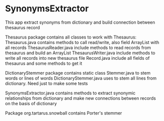 # SynonymsExtractor
This app extract synonyms from dictionary and build connection between thesaurus record

Thesaurus package contains all classes to work with Thesaurus:
Thesaurus.java contains methods to call read/write, also field ArrayList with all records
ThesaurusReader.java include methods to read records from thesaurus and build an ArrayList
ThesaurusWriter.java include methods to write all records into new thesaurus file
Record.java include all fields of thesaurus and some methods to get it

DictionaryStemmer package contains static class Stemmer.java to stem words or lines of words
DictionaryStemmer.java uses to stem all lines from dictionary. Need just to make some tests

SynonymsExtractor.java contains methods to extract synonymic relationships from dictionary and make new
connections between records on the basis of dictionary

Package org.tartarus.snowball contains Porter's stemmer
